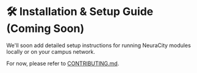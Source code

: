 # 🛠 Installation & Setup Guide (Coming Soon)

We'll soon add detailed setup instructions for running NeuraCity modules locally or on your campus network.

For now, please refer to [CONTRIBUTING.md](../CONTRIBUTING.md).